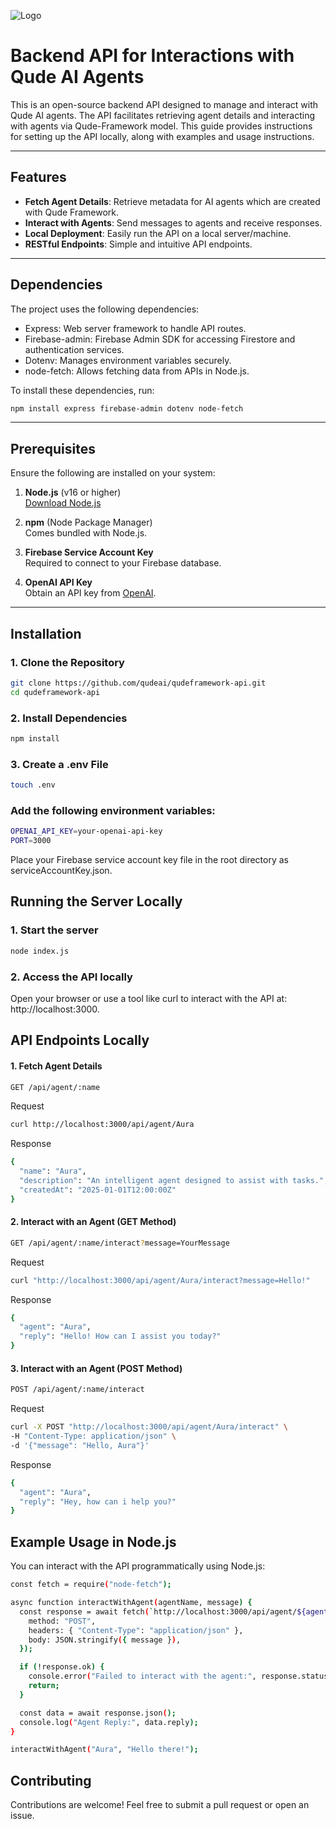 ![Logo](https://res.cloudinary.com/docg651du/image/upload/v1736257764/framework_b9spu5.png)

# Backend API for Interactions with Qude AI Agents

This is an open-source backend API designed to manage and interact with Qude AI agents. The API facilitates retrieving agent details and interacting with agents via Qude-Framework model. This guide provides instructions for setting up the API locally, along with examples and usage instructions.

---

## Features

- **Fetch Agent Details**: Retrieve metadata for AI agents which are created with Qude Framework.
- **Interact with Agents**: Send messages to agents and receive responses.
- **Local Deployment**: Easily run the API on a local server/machine.
- **RESTful Endpoints**: Simple and intuitive API endpoints.

---

## Dependencies
The project uses the following dependencies:

- Express: Web server framework to handle API routes.
- Firebase-admin: Firebase Admin SDK for accessing Firestore and authentication services.
- Dotenv: Manages environment variables securely.
- node-fetch: Allows fetching data from APIs in Node.js.

To install these dependencies, run:
```bash
npm install express firebase-admin dotenv node-fetch
```
---

## Prerequisites

Ensure the following are installed on your system:

1. **Node.js** (v16 or higher)  
   [Download Node.js](https://nodejs.org/)

2. **npm** (Node Package Manager)  
   Comes bundled with Node.js.

3. **Firebase Service Account Key**  
   Required to connect to your Firebase database.

4. **OpenAI API Key**  
   Obtain an API key from [OpenAI](https://platform.openai.com/).

---

## Installation

### 1. Clone the Repository
```bash
git clone https://github.com/qudeai/qudeframework-api.git
cd qudeframework-api 
```

### 2. Install Dependencies
```bash 
npm install 
```
### 3. Create a .env File
```bash 
touch .env
```
### Add the following environment variables:
```bash 
OPENAI_API_KEY=your-openai-api-key
PORT=3000
```
Place your Firebase service account key file in the root directory as serviceAccountKey.json.

## Running the Server Locally

### 1. Start the server
``` bash
node index.js
```
### 2. Access the API locally
Open your browser or use a tool like curl to interact with the API at:
http://localhost:3000.

## API Endpoints Locally
#### 1. Fetch Agent Details
``` bash 
GET /api/agent/:name
```
Request 
```bash 
curl http://localhost:3000/api/agent/Aura
```
Response 
```bash 
{
  "name": "Aura",
  "description": "An intelligent agent designed to assist with tasks.",
  "createdAt": "2025-01-01T12:00:00Z"
}
```
#### 2. Interact with an Agent (GET Method)
```bash 
GET /api/agent/:name/interact?message=YourMessage
```

Request
```bash
curl "http://localhost:3000/api/agent/Aura/interact?message=Hello!"
```
Response 
```bash
{
  "agent": "Aura",
  "reply": "Hello! How can I assist you today?"
}
```
#### 3. Interact with an Agent (POST Method)
```bash 
POST /api/agent/:name/interact
```
Request
```bash
curl -X POST "http://localhost:3000/api/agent/Aura/interact" \
-H "Content-Type: application/json" \
-d '{"message": "Hello, Aura"}'

```
Response 
```bash 
{
  "agent": "Aura",
  "reply": "Hey, how can i help you?"
}
```

## Example Usage in Node.js
You can interact with the API programmatically using Node.js:
```bash 
const fetch = require("node-fetch");

async function interactWithAgent(agentName, message) {
  const response = await fetch(`http://localhost:3000/api/agent/${agentName}/interact`, {
    method: "POST",
    headers: { "Content-Type": "application/json" },
    body: JSON.stringify({ message }),
  });

  if (!response.ok) {
    console.error("Failed to interact with the agent:", response.statusText);
    return;
  }

  const data = await response.json();
  console.log("Agent Reply:", data.reply);
}

interactWithAgent("Aura", "Hello there!");
```

## Contributing
Contributions are welcome! Feel free to submit a pull request or open an issue.

